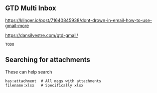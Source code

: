 <!-- njnmdoc: title="gmail Notes"  -->


## GTD Multi Inbox
https://klinger.io/post/71640845938/dont-drown-in-email-how-to-use-gmail-more

https://dansilvestre.com/gtd-gmail/

```
TODO
```

## Searching for attachments

These can help search

```
has:attachment  # All msgs with attachments
filename:xlsx   # Specifically xlsx
```
